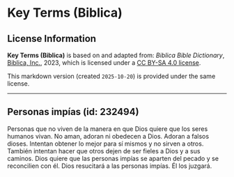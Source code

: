 # Key Terms (Biblica)

## License Information

**Key Terms (Biblica)** is based on and adapted from: _Biblica Bible Dictionary_, [Biblica, Inc.](https://www.biblica.com/), 2023, which is licensed under a [CC BY-SA 4.0 license](https://creativecommons.org/licenses/by-sa/4.0/legalcode.en).

This markdown version (created `2025-10-20`) is provided under the same license.



--------------------------------

## Personas impías (id: 232494)

Personas que no viven de la manera en que Dios quiere que los seres humanos vivan. No aman, adoran ni obedecen a Dios. Adoran a falsos dioses. Intentan obtener lo mejor para sí mismos y no sirven a otros. También intentan hacer que otros dejen de ser fieles a Dios y a sus caminos. Dios quiere que las personas impías se aparten del pecado y se reconcilien con él. Dios resucitará a las personas impías. Él los juzgará.


